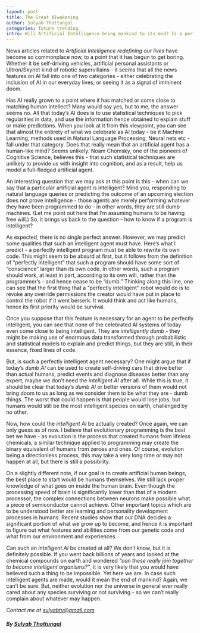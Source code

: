 ```yaml
---
layout: post
title: The Great AIwakening
author: Sulyab Thottungal
categories: future trending
intro: Will Artificial Intelligence bring mankind to its end? Is a perfectly intelligent artificial agent even possible? What features should such a perfect AI have?
---
```


News articles related to _Artificial Intelligence redefining our lives_ have become so commonplace now, to a point that it has begun to get boring. Whether it be self-driving vehicles, artificial personal assistants or Ultron/Skynet kind of robotic supervillains - it seems that all the news features on AI fall into one of two categories - either celebrating the inclusion of AI in our everyday lives, or seeing it as a signal of imminent doom.

Has AI really grown to a point where it has matched or come close to matching human intellect? Many would say yes, but to me, the answer seems no. All that today’s AI does is to use statistical techniques to pick regularities in data, and use the information hence obtained to explain stuff or make predictions. When you look at it from this viewpoint, you can see that almost the entirety of what we celebrate as AI today - be it Machine Learning, methods used in Natural Language Processing, Neural nets etc - fall under that category. Does that really mean that an artificial agent has a human-like mind? Seems unlikely. Noam Chomsky, one of the pioneers of Cognitive Science, believes this - that such statistical techniques are unlikely to provide us with insight into cognition, and as a result, help us model a full-fledged artificial agent.

An interesting question that we may ask at this point is this - when can we say that a particular artificial agent is intelligent? Mind you, responding to natural language queries or predicting the outcome of an upcoming election does not prove intelligence - those agents are merely performing whatever they have been programmed to do - in other words, they are still dumb machines. (Let me point out here that I’m assuming humans to be having free will.) So, it brings us back to the question - how to know if a program is intelligent?

As expected, there is no single perfect answer. However, we may predict some qualities that such an intelligent agent must have. Here’s what I predict - a perfectly intelligent program must be able to rewrite its own code. This might seem to be absurd at first, but it follows from the definition of “perfectly intelligent” that such a program should have some sort of “conscience” larger than its own code. In other words, such a program should work, at least in part, according to its own will, rather than the programmer’s - and hence cease to be “dumb.” Thinking along this line, one can see that the first thing that a “perfectly intelligent” robot would do is to revoke any override permissions the creator would have put in place to control the robot if it went berserk. It would think and act like humans, hence its first priority would be survival.

Once you suppose that this feature is necessary for an agent to be perfectly intelligent, you can see that none of the celebrated AI systems of today even come close to being intelligent. They are _intelligently dumb_ - they might be making use of enormous data transformed through probabilistic and statistical models to explain and predict things, but they are still, in their essence, fixed lines of code.

But, is such a perfectly intelligent agent necessary? One might argue that if today’s _dumb AI_ can be used to create self-driving cars that drive better than actual humans, predict events and diagnose diseases better than any expert, maybe we don’t need the _intelligent AI_ after all. While this is true, it should be clear that today’s _dumb AI_ or better versions of them would not bring doom to us as long as we consider them to be what they are - dumb things. The worst that could happen is that people would lose jobs, but humans would still be the most intelligent species on earth, challenged by no other.

Now, how could the _intelligent AI_ be actually created? Once again, we can only guess as of now. I believe that evolutionary programming is the best bet we have - as evolution is the process that created humans from lifeless chemicals, a similar technique applied to programming may create the binary equivalent of humans from zeroes and ones. Of course, evolution being a directionless process, this may take a very long time or may not happen at all, but there is still a possibility.

On a slightly different note, if our goal is to create artificial human beings, the best place to start would be humans themselves. We still lack proper knowledge of what goes on inside the human brain. Even though the processing speed of brain is significantly lower than that of a modern processor, the complex connections between neurons make possible what a piece of semiconductor cannot achieve. Other important topics which are to be understood better are learning and personality development processes in humans. Recent studies show that our DNA decides a significant portion of what we grow up to become, and hence it is important to figure out what features and abilities come from our genetic code and what from our environment and experiences.

Can such an _intelligent AI_ be created at all? We don’t know, but it is definitely possible. If you went back billions of years and looked at the chemical compounds on earth and wondered _“can these really join together to become intelligent organisms?”_, it is very likely that you would have believed such a thing to be impossible. Yet here we are. In case such intelligent agents are made, would it mean the end of mankind? Again, we can’t be sure. But, neither evolution nor the universe in general ever really cared about any species surviving or not surviving - so we can’t really complain about whatever may happen.

_Contact me at [sulyabtv@gmail.com](mailto:sulyabtv@gmail.com)_ 

##### By [Sulyab Thottungal](https://sulyab.wordpress.com)
